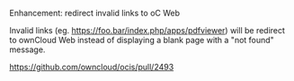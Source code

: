 Enhancement: redirect invalid links to oC Web

Invalid links (eg. https://foo.bar/index.php/apps/pdfviewer) will be redirect to ownCloud Web instead of displaying a blank page with a "not found" message.

https://github.com/owncloud/ocis/pull/2493
